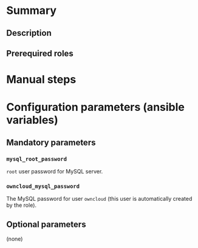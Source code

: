 # Summary

## Description

## Prerequired roles

# Manual steps

# Configuration parameters (ansible variables)

## Mandatory parameters

### `mysql_root_password`

`root` user password for MySQL server.

### `owncloud_mysql_password`

The MySQL password for user `owncloud` (this user is automatically created by
the role).

## Optional parameters

(none)
